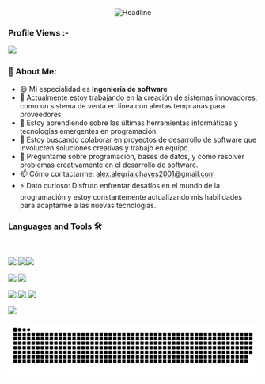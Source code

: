<div align=center>
        <img src="https://readme-typing-svg.herokuapp.com?color=%236FDA44&size=32&center=true&vCenter=true&width=600&height=50&lines=Hola+soy+Alexander+%F0%9F%91%8B;Ingeniero+de+Software;Back-End+Engineer;Problem+Solver;Freelancer;Open-Source+Enthusiast" alt="Headline" />
    </div>
    

<p align="right"> <h3>Profile Views :-</h3> 
  </p>

<img src="https://profile-counter.glitch.me/AlexanderA31/count.svg">

### 💫 About Me:
- 😄 Mi especialidad es **Ingeniería de software**
- 🔭 Actualmente estoy trabajando en la creación de sistemas innovadores, como un sistema de venta en línea con alertas tempranas para proveedores.
- 🌱 Estoy aprendiendo sobre las últimas herramientas informáticas y tecnologías emergentes en programación.
- 👯 Estoy buscando colaborar en proyectos de desarrollo de software que involucren soluciones creativas y trabajo en equipo.
- 💬 Pregúntame sobre programación, bases de datos, y cómo resolver problemas creativamente en el desarrollo de software.
- 📫 Cómo contactarme: alex.alegria.chaves2001@gmail.com
- ⚡ Dato curioso: Disfruto enfrentar desafíos en el mundo de la programación y estoy constantemente actualizando mis habilidades para adaptarme a las nuevas tecnologías.  

### Languages and Tools 🛠 

<br>

<img src="https://img.icons8.com/color/48/000000/html-5--v1.png"/> <img src="https://img.icons8.com/color/48/000000/css3.png"/><img src="https://img.icons8.com/color/48/000000/javascript--v1.png"/>  

 <img src="https://img.icons8.com/officel/48/000000/php-logo.png"/> <img src="https://img.icons8.com/fluency/48/000000/laravel.png"/> 

<img src="https://img.icons8.com/color/48/000000/mysql-logo.png"/> <img src="https://img.icons8.com/color/48/000000/mongodb.png"/> 
<img src="https://img.icons8.com/color/48/000000/cucumber.png"/>

<img src="https://img.icons8.com/color/48/000000/npm.png"/>

<br>



<p align="center">
  <img  src="https://raw.githubusercontent.com/Elanza-48/Elanza-48/main/resources/img/github-contribution-grid-snake.svg"
    alt="example" />
</p>
